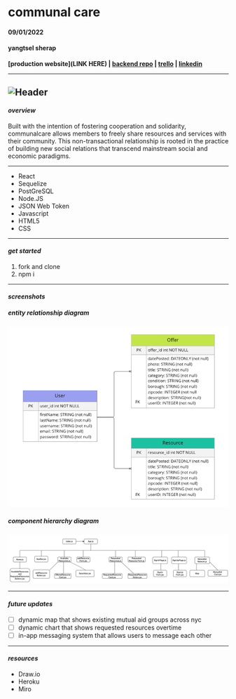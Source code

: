 
# communal care
#### 09/01/2022
#### yangtsel sherap

**[production website](LINK HERE) | [backend repo](https://github.com/y-sherap/communalcare) | [trello](https://trello.com/invite/b/Sm4ThAvO/7c9596bd5ad7858fbdfc4015dc7560dd/communal-care) |  [linkedin](https://www.linkedin.com/in/ysherap/)**

---
![Header](https://i.pinimg.com/originals/bf/c4/a2/bfc4a2c57d1465b5f9ae6b2d3a39e59e.jpg)
---

#### *overview*

Built with the intention of fostering cooperation and solidarity, communalcare allows members to freely share resources and services with their community. This non-transactional relationship is rooted in the practice of building new social relations that transcend mainstream social and economic paradigms.

***
* React
* Sequelize
* PostGreSQL
* Node.JS
* JSON Web Token
* Javascript
* HTML5
* CSS

***

#### *get started*
1. fork and clone
2. npm i
---

#### *screenshots*


##### *entity relationship diagram*

![ERD](public/erd_communalcare.png)


##### *component hierarchy diagram*

![CHD](public/chd_communalcare.png)


---

#### *future updates*
- [ ] dynamic map that shows existing mutual aid groups across nyc
- [ ] dynamic chart that shows requested resources overtime
- [ ] in-app messaging system that allows users to message each other
---

#### *resources*

- Draw.io
- Heroku
- Miro

